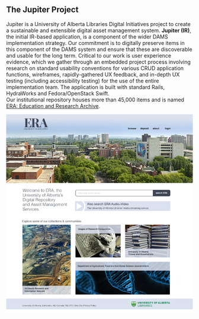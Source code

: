 ## The Jupiter Project 
Jupiter is a University of Alberta Libraries Digital Initiatives project to create a sustainable and extensible digital asset management system. **Jupiter (IR)**, the initial IR-based application, is a component of the wider DAMS implementation strategy. Our commitment is to digitally preserve items in this component of the DAMS system and ensure that these are discoverable and usable for the long term. Critical to our work is user experience evidence, which we gather through an embedded project process involving research on standard usability conventions for various CRUD application functions, wireframes, rapidly-gathered UX feedback, and in-depth UX testing (including accessibility testing) for the use of the entire implementation team. The application is built with standard Rails, HydraWorks and Fedora/OpenStack Swift. <br>
Our institutional repository houses more than 45,000 items and is named <a href="https://era.library.ualberta.ca" target=_blank>ERA: Education and Research Archive</a>.

![Jupiter Mockup](images/jupiter-mockup-first-edit.jpg)
